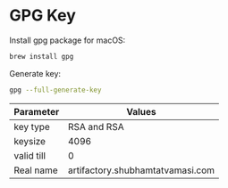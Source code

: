 # GPG Key

Install gpg package for macOS:
```bash
brew install gpg
```

Generate key:
```bash
gpg --full-generate-key
```

Parameter | Values
---|---
key type | RSA and RSA
keysize | 4096
valid till | 0
Real name | artifactory.shubhamtatvamasi.com

